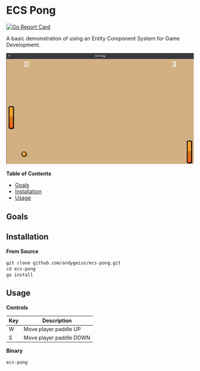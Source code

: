 # ECS Pong

[![Go Report Card](https://goreportcard.com/badge/github.com/andygeiss/ecs-pong)](https://goreportcard.com/report/github.com/andygeiss/ecs-pong)

A basic demonstration of using an Entity Component System for Game Development.

![Pong](assets/pong.png)

**Table of Contents**

- [Goals](README.md#goals)
- [Installation](README.md#installation)
- [Usage](README.md#usage)

## Goals

## Installation

**From Source**

    git clone github.com/andygeiss/ecs-pong.git
    cd ecs-pong
    go install

## Usage

**Controls**

| Key | Description                 |
|-----|-----------------------------|
| W   | Move player paddle UP       |
| S   | Move player paddle DOWN     |

**Binary**

    ecs-pong
